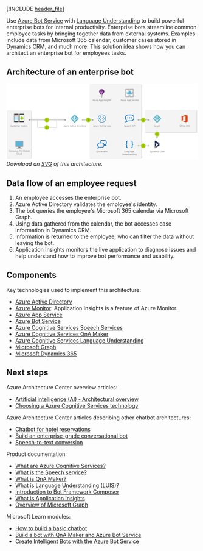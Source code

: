[!INCLUDE [header_file](../../../includes/sol-idea-header.md)]

Use [Azure Bot Service](/azure/bot-service/) with [Language Understanding](/azure/cognitive-services/luis/) to build powerful enterprise bots for internal productivity. Enterprise bots streamline common employee tasks by bringing together data from external systems. Examples include data from Microsoft 365 calendar, customer cases stored in Dynamics CRM, and much more. This solution idea shows how you can architect an enterprise bot for employees tasks.

## Architecture of an enterprise bot

![Architecture diagram: enterprise bot working with Office 365 and Dynamics CRM to streamline common employee tasks.](../media/enterprise-productivity-chatbot.png)
*Download an [SVG](../media/enterprise-productivity-chatbot.svg) of this architecture.*

## Data flow of an employee request

1. An employee accesses the enterprise bot.
1. Azure Active Directory validates the employee's identity.
1. The bot queries the employee's Microsoft 365 calendar via Microsoft Graph.
1. Using data gathered from the calendar, the bot accesses case information in Dynamics CRM.
1. Information is returned to the employee, who can filter the data without leaving the bot.
1. Application Insights monitors the live application to diagnose issues and help understand how to improve bot performance and usability.

## Components

Key technologies used to implement this architecture:

* [Azure Active Directory](https://azure.microsoft.com/services/active-directory)
* [Azure Monitor](https://azure.microsoft.com/services/monitor): Application Insights is a feature of Azure Monitor.
* [Azure App Service](https://azure.microsoft.com/services/app-service)
* [Azure Bot Service](https://azure.microsoft.com/services/bot-service)
* [Azure Cognitive Services Speech Services](https://azure.microsoft.com/services/cognitive-services/speech-services)
* [Azure Cognitive Services QnA Maker](https://azure.microsoft.com/services/cognitive-services/qna-maker)
* [Azure Cognitive Services Language Understanding](https://azure.microsoft.com/services/cognitive-services/language-understanding-intelligent-service)
* [Microsoft Graph](https://developer.microsoft.com/graph)
* [Microsoft Dynamics 365](https://dynamics.microsoft.com)

## Next steps

Azure Architecture Center overview articles:

* [Artificial intelligence (AI) - Architectural overview](../../data-guide/big-data/ai-overview.md)
* [Choosing a Azure Cognitive Services technology](../../data-guide/technology-choices/cognitive-services.md)

Azure Architecture Center articles describing other chatbot architectures:

* [Chatbot for hotel reservations](../../example-scenario/ai/commerce-chatbot.yml)
* [Build an enterprise-grade conversational bot](../../reference-architectures/ai/conversational-bot.yml)
* [Speech-to-text conversion](../../reference-architectures/ai/speech-ai-ingestion.yml)

Product documentation:

* [What are Azure Cognitive Services?](/azure/cognitive-services/what-are-cognitive-services)
* [What is the Speech service?](/azure/cognitive-services/speech-service/overview)
* [What is QnA Maker?](/azure/cognitive-services/QnAMaker/Overview/overview)
* [What is Language Understanding (LUIS)?](/azure/cognitive-services/luis/what-is-luis)
* [Introduction to Bot Framework Composer](/composer/introduction)
* [What is Application Insights](/azure/azure-monitor/app/app-insights-overview)
* [Overview of Microsoft Graph](/graph/overview)

Microsoft Learn modules:

* [How to build a basic chatbot](/learn/modules/how-build-basic-chatbot/)
* [Build a bot with QnA Maker and Azure Bot Service](/learn/modules/build-faq-chatbot-qna-maker-azure-bot-service/)
* [Create Intelligent Bots with the Azure Bot Service](/learn/paths/create-bots-with-the-azure-bot-service/)
